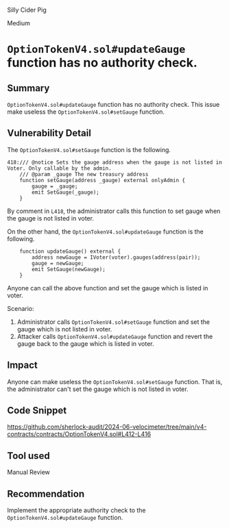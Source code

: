 Silly Cider Pig

Medium

# `OptionTokenV4.sol#updateGauge` function has no authority check.

## Summary
`OptionTokenV4.sol#updateGauge` function has no authority check.
This issue make useless the `OptionTokenV4.sol#setGauge` function.

## Vulnerability Detail
The `OptionTokenV4.sol#setGauge` function is the following.
```solidity
418:/// @notice Sets the gauge address when the gauge is not listed in Voter. Only callable by the admin.
    /// @param _gauge The new treasury address
    function setGauge(address _gauge) external onlyAdmin {
        gauge = _gauge;
        emit SetGauge(_gauge);
    }
```
By comment in `L418`, the administrator calls this function to set gauge when the gauge is not listed in voter.

On the other hand, the `OptionTokenV4.sol#updateGauge` function is the following.
```solidity
    function updateGauge() external {
        address newGauge = IVoter(voter).gauges(address(pair));
        gauge = newGauge;
        emit SetGauge(newGauge);
    }
```
Anyone can call the above function and set the gauge which is listed in voter.

Scenario:
1. Administrator calls `OptionTokenV4.sol#setGauge` function and set the gauge which is not listed in voter.
2. Attacker calls `OptionTokenV4.sol#updateGauge` function and revert the gauge back to the gauge which is listed in voter.

## Impact
Anyone can make useless the `OptionTokenV4.sol#setGauge` function.
That is, the administrator can't set the gauge which is not listed in voter.

## Code Snippet
https://github.com/sherlock-audit/2024-06-velocimeter/tree/main/v4-contracts/contracts/OptionTokenV4.sol#L412-L416

## Tool used

Manual Review

## Recommendation
Implement the appropriate authority check to the `OptionTokenV4.sol#updateGauge` function.